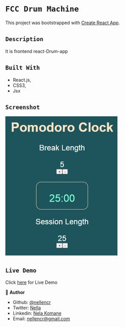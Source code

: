 # `FCC Drum Machine`


This project was bootstrapped with [Create React App](https://github.com/facebook/create-react-app).


## `Description`
It is frontend react-Drum-app 


## `Built With`

- React.js,
- CSS3,
- Jsx


## `Screenshot`
![Screenshoot](src/images/pomodoro.png)



## `Live Demo`
 Click [here](https://youthful-haibt-8e402e.netlify.app) for Live Demo


👤 **Author**

- Github: [@nellencr](https://github.com/nellencr)
- Twitter: [Nella](https://twitter.com/Nella75794271)
- Linkedin: [Nela Komane](https://www.linkedin.com/in/nela-komane-8866b9192/)
- Email: nellencr@gmail.com 
